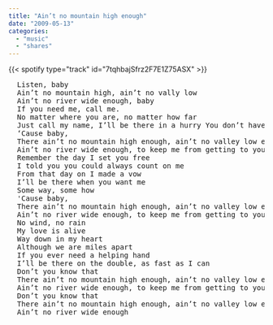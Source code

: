 ```yaml
---
title: "Ain’t no mountain high enough"
date: "2009-05-13"
categories:
  - "music"
  - "shares"
---
```


{{< spotify type="track" id="7tqhbajSfrz2F7E1Z75ASX" >}}

<pre>
  Listen, baby
  Ain’t no mountain high, ain’t no vally low
  Ain’t no river wide enough, baby
  If you need me, call me.
  No matter where you are, no matter how far
  Just call my name, I’ll be there in a hurry You don’t have to worry
  ‘Cause baby,
  There ain’t no mountain high enough, ain’t no valley low enough
  Ain’t no river wide enough, to keep me from getting to you
  Remember the day I set you free
  I told you you could always count on me
  From that day on I made a vow
  I’ll be there when you want me
  Some way, some how
  'Cause baby,
  There ain’t no mountain high enough, ain’t no valley low enough
  Ain’t no river wide enough, to keep me from getting to you
  No wind, no rain
  My love is alive
  Way down in my heart
  Although we are miles apart
  If you ever need a helping hand
  I’ll be there on the double, as fast as I can
  Don’t you know that
  There ain’t no mountain high enough, ain’t no valley low enough
  Ain’t no river wide enough, to keep me from getting to you
  Don’t you know that
  There ain’t no mountain high enough, ain’t no valley low enough
  Ain’t no river wide enough
</pre>